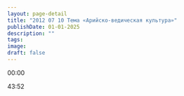 ```yaml
---
layout: page-detail
title: "2012 07 10 Тема «Арийско-ведическая культура»"
publishDate: 01-01-2025
description: ""
tags:
image:
draft: false
---
```


00:00 

43:52 

  
